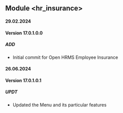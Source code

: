 ## Module <hr_insurance>

#### 29.02.2024
#### Version 17.0.1.0.0
##### ADD
- Initial commit for Open HRMS Employee Insurance

#### 26.06.2024
#### Version 17.0.1.0.1
##### UPDT
- Updated the Menu and its particular features

